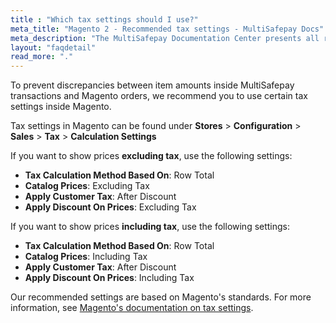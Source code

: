 ```yaml
---
title : "Which tax settings should I use?"
meta_title: "Magento 2 - Recommended tax settings - MultiSafepay Docs"
meta_description: "The MultiSafepay Documentation Center presents all relevant information about our Plugins and API. You can also find support pages for payment methods, tools and general questions as well as the contact details of our Support and Integration Teams."
layout: "faqdetail"
read_more: "."
---
```


To prevent discrepancies between item amounts inside MultiSafepay transactions and Magento orders, we recommend you to use certain tax settings inside Magento.

Tax settings in Magento can be found under **Stores** > **Configuration** > **Sales** > **Tax** > **Calculation Settings**

If you want to show prices **excluding tax**, use the following settings:

+ **Tax Calculation Method Based On**: Row Total
+ **Catalog Prices**: Excluding Tax
+ **Apply Customer Tax**: After Discount
+ **Apply Discount On Prices**: Excluding Tax

If you want to show prices **including tax**, use the following settings:

+ **Tax Calculation Method Based On**: Row Total
+ **Catalog Prices**: Including Tax
+ **Apply Customer Tax**: After Discount
+ **Apply Discount On Prices**: Including Tax

Our recommended settings are based on Magento's standards. For more information, see [Magento's documentation on tax settings](https://docs.magento.com/user-guide/tax/warning-messages.html).
